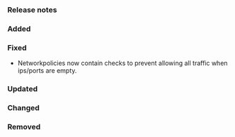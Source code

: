 ### Release notes

### Added

### Fixed

- Networkpolicies now contain checks to prevent allowing all traffic when ips/ports are empty.

### Updated

### Changed

### Removed

